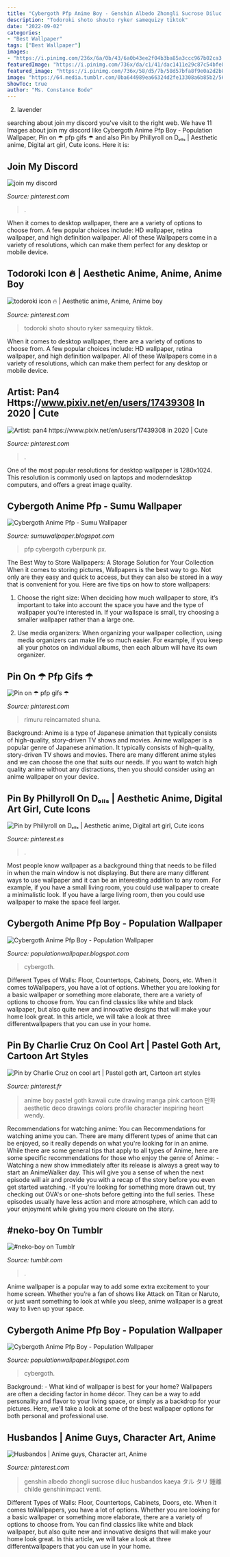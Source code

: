 ```yaml
---
title: "Cybergoth Pfp Anime Boy - Genshin Albedo Zhongli Sucrose Diluc Husbandos Kaeya タル タリ 鍾離 Childe Genshinimpact Venti"
description: "Todoroki shoto shouto ryker samequizy tiktok"
date: "2022-09-02"
categories:
- "Best Wallpaper"
tags: ["Best Wallpaper"]
images:
- "https://i.pinimg.com/236x/6a/0b/43/6a0b43ee2f04b3ba85a3ccc967b02ca3.jpg"
featuredImage: "https://i.pinimg.com/736x/da/c1/41/dac1411e29c87c54bfe85cf267d0aaf2.jpg"
featured_image: "https://i.pinimg.com/736x/58/d5/7b/58d57bfa8f9e0a2d2b8d5dab00691718.jpg"
image: "https://64.media.tumblr.com/0ba644989ea66324d2fe13308a6b85b2/5695bcbeba4169d4-a7/s2048x3072/7abc52d4749044de3ea830f4cdb008c80cf7eb6c.jpg"
ShowToc: true
author: "Ms. Constance Bode"
---
```



2. lavender 

	

		
searching about join my discord you've visit to the right web. We have 11 Images about join my discord like Cybergoth Anime Pfp Boy - Population Wallpaper, Pin on ☂ pfp gifs ☂ and also Pin by Phillyroll on Dₒₗₗₛ | Aesthetic anime, Digital art girl, Cute icons. Here it is:
		
    
## Join My Discord

<img loading=lazy src="https://i.pinimg.com/736x/da/c1/41/dac1411e29c87c54bfe85cf267d0aaf2.jpg" onerror="this.onerror=null;this.src='https://tse4.mm.bing.net/th?id=OIP.vVgwnm-yK6undo0pJ8v7wQHaM3&amp;pid=15.1';" alt="join my discord">

_Source: pinterest.com_

>. 

	

When it comes to desktop wallpaper, there are a variety of options to choose from. A few popular choices include: HD wallpaper, retina wallpaper, and high definition wallpaper. All of these Wallpapers come in a variety of resolutions, which can make them perfect for any desktop or mobile device. 

    
## Todoroki Icon ️🔥 | Aesthetic Anime, Anime, Anime Boy

<img loading=lazy src="https://i.pinimg.com/736x/ce/eb/65/ceeb659eddcfb68cc7409cb49e15892a.jpg" onerror="this.onerror=null;this.src='https://tse4.mm.bing.net/th?id=OIP.D0S4RgEMa6IhS4FhzLGdWwHaHa&amp;pid=15.1';" alt="todoroki icon ️🔥 | Aesthetic anime, Anime, Anime boy">

_Source: pinterest.com_

>todoroki shoto shouto ryker samequizy tiktok. 

	

When it comes to desktop wallpaper, there are a variety of options to choose from. A few popular choices include: HD wallpaper, retina wallpaper, and high definition wallpaper. All of these Wallpapers come in a variety of resolutions, which can make them perfect for any desktop or mobile device. 

    
## Artist: Pan4 Https://www.pixiv.net/en/users/17439308 In 2020 | Cute

<img loading=lazy src="https://i.pinimg.com/736x/80/c3/cb/80c3cb04ec84457545dd86eed5ea72b7.jpg" onerror="this.onerror=null;this.src='https://tse1.mm.bing.net/th?id=OIP.Zvqbve_qXJjON4aNqWFiMgHaKw&amp;pid=15.1';" alt="Artist: pan4 https://www.pixiv.net/en/users/17439308 in 2020 | Cute">

_Source: pinterest.com_

>. 

	

One of the most popular resolutions for desktop wallpaper is 1280x1024. This resolution is commonly used on laptops and moderndesktop computers, and offers a great image quality.

    
## Cybergoth Anime Pfp - Sumu Wallpaper

<img loading=lazy src="https://i.pinimg.com/236x/6a/0b/43/6a0b43ee2f04b3ba85a3ccc967b02ca3.jpg" onerror="this.onerror=null;this.src='https://tse1.mm.bing.net/th?id=OIP.onLhcY4_pg1gSz_HT2JJIgAAAA&amp;pid=15.1';" alt="Cybergoth Anime Pfp - Sumu Wallpaper">

_Source: sumuwallpaper.blogspot.com_

>pfp cybergoth cyberpunk px. 

	

The Best Way to Store Wallpapers: A Storage Solution for Your Collection
When it comes to storing pictures, Wallpapers is the best way to go. Not only are they easy and quick to access, but they can also be stored in a way that is convenient for you. Here are five tips on how to store wallpapers:
1) Choose the right size: When deciding how much wallpaper to store, it’s important to take into account the space you have and the type of wallpaper you’re interested in. If your wallspace is small, try choosing a smaller wallpaper rather than a large one.

2) Use media organizers: When organizing your wallpaper collection, using media organizers can make life so much easier. For example, if you keep all your photos on individual albums, then each album will have its own organizer.

    
## Pin On ☂ Pfp Gifs ☂

<img loading=lazy src="https://i.pinimg.com/736x/96/82/6f/96826f63b8e6688f071442f148277def.jpg" onerror="this.onerror=null;this.src='https://tse3.mm.bing.net/th?id=OIP.U0zfSIZU9GT36ZLSuo2migHaLW&amp;pid=15.1';" alt="Pin on ☂ pfp gifs ☂">

_Source: pinterest.com_

>rimuru reincarnated shuna. 

	

Background: Anime is a type of Japanese animation that typically consists of high-quality, story-driven TV shows and movies.
Anime wallpaper is a popular genre of Japanese animation. It typically consists of high-quality, story-driven TV shows and movies. There are many different anime styles and we can choose the one that suits our needs. If you want to watch high quality anime without any distractions, then you should consider using an anime wallpaper on your device.

    
## Pin By Phillyroll On Dₒₗₗₛ | Aesthetic Anime, Digital Art Girl, Cute Icons

<img loading=lazy src="https://i.pinimg.com/736x/f7/f4/6b/f7f46b07d13f78f1ba409f0e754c79e0.jpg" onerror="this.onerror=null;this.src='https://tse2.mm.bing.net/th?id=OIP.0YzJgSxwiRCdYYc2W7e_XgHaJ3&amp;pid=15.1';" alt="Pin by Phillyroll on Dₒₗₗₛ | Aesthetic anime, Digital art girl, Cute icons">

_Source: pinterest.es_

>. 

	

Most people know wallpaper as a background thing that needs to be filled in when the main window is not displaying. But there are many different ways to use wallpaper and it can be an interesting addition to any room. For example, if you have a small living room, you could use wallpaper to create a minimalistic look. If you have a large living room, then you could use wallpaper to make the space feel larger.

    
## Cybergoth Anime Pfp Boy - Population Wallpaper

<img loading=lazy src="https://i.pinimg.com/originals/eb/06/03/eb06032093c9172a5249040263080d0b.jpg" onerror="this.onerror=null;this.src='https://tse1.mm.bing.net/th?id=OIP.7xNKyNfTYM7XgP9ZrxoVVgHaJl&amp;pid=15.1';" alt="Cybergoth Anime Pfp Boy - Population Wallpaper">

_Source: populationwallpaper.blogspot.com_

>cybergoth. 

	

Different Types of Walls: Floor, Countertops, Cabinets, Doors, etc.
When it comes toWallpapers, you have a lot of options. Whether you are looking for a basic wallpaper or something more elaborate, there are a variety of options to choose from. You can find classics like white and black wallpaper, but also quite new and innovative designs that will make your home look great. In this article, we will take a look at three differentwallpapers that you can use in your home.

    
## Pin By Charlie Cruz On Cool Art | Pastel Goth Art, Cartoon Art Styles

<img loading=lazy src="https://i.pinimg.com/736x/58/d5/7b/58d57bfa8f9e0a2d2b8d5dab00691718.jpg" onerror="this.onerror=null;this.src='https://tse2.mm.bing.net/th?id=OIP.KG__FAa408Uxe6Z4h7bVJgHaKl&amp;pid=15.1';" alt="Pin by Charlie Cruz on cool art | Pastel goth art, Cartoon art styles">

_Source: pinterest.fr_

>anime boy pastel goth kawaii cute drawing manga pink cartoon 만화 aesthetic deco drawings colors profile character inspiring heart wendy. 

	

Recommendations for watching anime: You can
Recommendations for watching anime you can. There are many different types of anime that can be enjoyed, so it really depends on what you're looking for in an anime. While there are some general tips that apply to all types of Anime, here are some specific recommendations for those who enjoy the genre of Anime: 
-Watching a new show immediately after its release is always a great way to start an AnimeWalker day. This will give you a sense of when the next episode will air and provide you with a recap of the story before you even get started watching. 
-If you're looking for something more drawn out, try checking out OVA's or one-shots before getting into the full series. These episodes usually have less action and more atmosphere, which can add to your enjoyment while giving you more closure on the story.

    
## #neko-boy On Tumblr

<img loading=lazy src="https://64.media.tumblr.com/0ba644989ea66324d2fe13308a6b85b2/5695bcbeba4169d4-a7/s2048x3072/7abc52d4749044de3ea830f4cdb008c80cf7eb6c.jpg" onerror="this.onerror=null;this.src='https://tse4.mm.bing.net/th?id=OIP.B86yRQiVxt_h-mS42kGfLwHaJ4&amp;pid=15.1';" alt="#neko-boy on Tumblr">

_Source: tumblr.com_

>. 

	

Anime wallpaper is a popular way to add some extra excitement to your home screen. Whether you’re a fan of shows like Attack on Titan or Naruto, or just want something to look at while you sleep, anime wallpaper is a great way to liven up your space.

    
## Cybergoth Anime Pfp Boy - Population Wallpaper

<img loading=lazy src="https://i.pinimg.com/280x280_RS/99/7a/02/997a02dd5ffbea509c8d1b129fe478da.jpg" onerror="this.onerror=null;this.src='https://tse2.mm.bing.net/th?id=OIP.LKdW8D_tFW1gGo_Hq98QdAAAAA&amp;pid=15.1';" alt="Cybergoth Anime Pfp Boy - Population Wallpaper">

_Source: populationwallpaper.blogspot.com_

>cybergoth. 

	

Background: - What kind of wallpaper is best for your home?
Wallpapers are often a deciding factor in home décor. They can be a way to add personality and flavor to your living space, or simply as a backdrop for your pictures. Here, we'll take a look at some of the best wallpaper options for both personal and professional use.

    
## Husbandos | Anime Guys, Character Art, Anime

<img loading=lazy src="https://i.pinimg.com/736x/e6/85/50/e68550c4f95dfe566aae2aa89fc3e551.jpg" onerror="this.onerror=null;this.src='https://tse1.mm.bing.net/th?id=OIP.0IkVFVXi12fh6EVKeaAZtAHaJ3&amp;pid=15.1';" alt="Husbandos | Anime guys, Character art, Anime">

_Source: pinterest.com_

>genshin albedo zhongli sucrose diluc husbandos kaeya タル タリ 鍾離 childe genshinimpact venti. 

	

Different Types of Walls: Floor, Countertops, Cabinets, Doors, etc.
When it comes toWallpapers, you have a lot of options. Whether you are looking for a basic wallpaper or something more elaborate, there are a variety of options to choose from. You can find classics like white and black wallpaper, but also quite new and innovative designs that will make your home look great. In this article, we will take a look at three differentwallpapers that you can use in your home.

